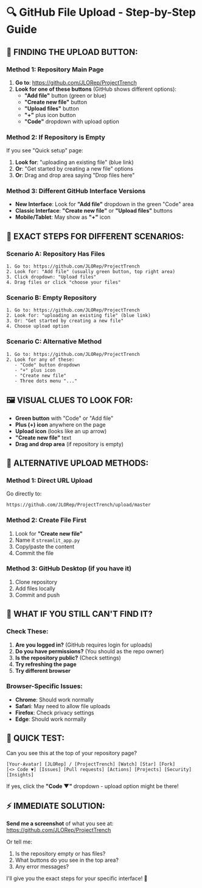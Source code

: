 # 🔍 GitHub File Upload - Step-by-Step Guide

## 📍 **FINDING THE UPLOAD BUTTON:**

### Method 1: Repository Main Page
1. **Go to**: https://github.com/JLORep/ProjectTrench
2. **Look for one of these buttons** (GitHub shows different options):
   - **"Add file"** button (green or blue)
   - **"Create new file"** button 
   - **"Upload files"** button
   - **"+"** plus icon button
   - **"Code"** dropdown with upload option

### Method 2: If Repository is Empty
If you see "Quick setup" page:
1. **Look for**: "uploading an existing file" (blue link)
2. **Or**: "Get started by creating a new file" options
3. **Or**: Drag and drop area saying "Drop files here"

### Method 3: Different GitHub Interface Versions
- **New Interface**: Look for **"Add file"** dropdown in the green "Code" area
- **Classic Interface**: **"Create new file"** or **"Upload files"** buttons
- **Mobile/Tablet**: May show as **"+"** icon

## 🎯 **EXACT STEPS FOR DIFFERENT SCENARIOS:**

### Scenario A: Repository Has Files
```
1. Go to: https://github.com/JLORep/ProjectTrench
2. Look for: "Add file" (usually green button, top right area)
3. Click dropdown: "Upload files"
4. Drag files or click "choose your files"
```

### Scenario B: Empty Repository
```
1. Go to: https://github.com/JLORep/ProjectTrench  
2. Look for: "uploading an existing file" (blue link)
3. Or: "Get started by creating a new file"
4. Choose upload option
```

### Scenario C: Alternative Method
```
1. Go to: https://github.com/JLORep/ProjectTrench
2. Look for any of these:
   - "Code" button dropdown
   - "+" plus icon
   - "Create new file"
   - Three dots menu "..."
```

## 🖼️ **VISUAL CLUES TO LOOK FOR:**

- **Green button** with "Code" or "Add file"
- **Plus (+) icon** anywhere on the page
- **Upload icon** (looks like an up arrow)
- **"Create new file"** text
- **Drag and drop area** (if repository is empty)

## 🚀 **ALTERNATIVE UPLOAD METHODS:**

### Method 1: Direct URL Upload
Go directly to:
```
https://github.com/JLORep/ProjectTrench/upload/master
```

### Method 2: Create File First
1. Look for **"Create new file"** 
2. Name it `streamlit_app.py`
3. Copy/paste the content
4. Commit the file

### Method 3: GitHub Desktop (if you have it)
1. Clone repository
2. Add files locally  
3. Commit and push

## 📱 **WHAT IF YOU STILL CAN'T FIND IT?**

### Check These:
1. **Are you logged in?** (GitHub requires login for uploads)  
2. **Do you have permissions?** (You should as the repo owner)
3. **Is the repository public?** (Check settings)
4. **Try refreshing the page**
5. **Try different browser**

### Browser-Specific Issues:
- **Chrome**: Should work normally
- **Safari**: May need to allow file uploads
- **Firefox**: Check privacy settings
- **Edge**: Should work normally

## 🎯 **QUICK TEST:**

Can you see this at the top of your repository page?
```
[Your-Avatar] [JLORep] / [ProjectTrench] [Watch] [Star] [Fork]
[<> Code ▼] [Issues] [Pull requests] [Actions] [Projects] [Security] [Insights]
```

If yes, click the **"Code ▼"** dropdown - upload option might be there!

## ⚡ **IMMEDIATE SOLUTION:**

**Send me a screenshot** of what you see at:
https://github.com/JLORep/ProjectTrench

Or tell me:
1. Is the repository empty or has files?
2. What buttons do you see in the top area?
3. Any error messages?

I'll give you the exact steps for your specific interface! 🚀